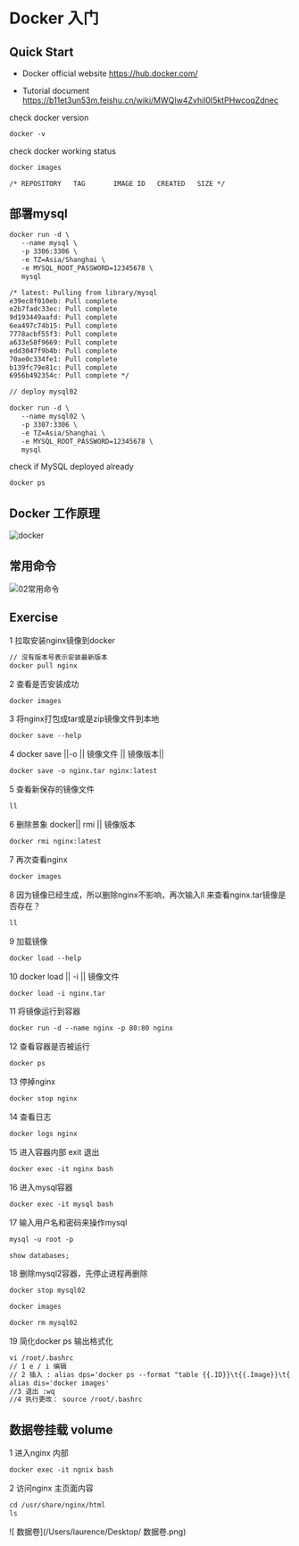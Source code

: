 # Docker 入门

## Quick Start

* Docker official website https://hub.docker.com/

* Tutorial document https://b11et3un53m.feishu.cn/wiki/MWQIw4Zvhil0I5ktPHwcoqZdnec

 check docker version

```HTML
docker -v
```

 check docker working status

```HTML
docker images

/* REPOSITORY   TAG       IMAGE ID   CREATED   SIZE */

```

## 部署mysql

```HTML
docker run -d \
   --name mysql \
   -p 3306:3306 \
   -e TZ=Asia/Shanghai \
   -e MYSQL_ROOT_PASSWORD=12345678 \
   mysql

/* latest: Pulling from library/mysql
e39ec8f010eb: Pull complete 
e2b7fadc33ec: Pull complete 
9d193449aafd: Pull complete 
6ea497c74b15: Pull complete 
7778acbf55f3: Pull complete 
a633e58f9669: Pull complete 
edd3047f9b4b: Pull complete 
70ae0c334fe1: Pull complete 
b139fc79e81c: Pull complete 
6956b492354c: Pull complete */

// deploy mysql02 

docker run -d \
   --name mysql02 \
   -p 3307:3306 \
   -e TZ=Asia/Shanghai \
   -e MYSQL_ROOT_PASSWORD=12345678 \
   mysql
```

 check if MySQL deployed already

```HTML
docker ps
```

## Docker 工作原理

![docker](/Volumes/MyDisk/Tutorial-imgs/docker.png)

## 常用命令

![02常用命令](/Users/laurence/Desktop/02常用命令.png)

## Exercise

1 拉取安装nginx镜像到docker

```HTML
// 没有版本号表示安装最新版本
docker pull nginx
```

2 查看是否安装成功

```HTML
docker images
```

3 将nginx打包成tar或是zip镜像文件到本地

```HTML
docker save --help
```

4 docker save ||-o || 镜像文件 || 镜像版本||

```HTML
docker save -o nginx.tar nginx:latest
```

5 查看新保存的镜像文件

```HTML
ll
```

6 删除景象 docker|| rmi || 镜像版本

```HTML
docker rmi nginx:latest
```

7 再次查看nginx 

```HTML
docker images 
```

8 因为镜像已经生成，所以删除nginx不影响，再次输入ll 来查看nginx.tar镜像是否存在？

```HTML
ll
```

9 加载镜像

```HTML
docker load --help
```

10 docker load || -i || 镜像文件

```HTML
docker load -i nginx.tar
```

11 将镜像运行到容器

```HTML
docker run -d --name nginx -p 80:80 nginx
```

12 查看容器是否被运行

```HTML
docker ps
```

13  停掉nginx 

```HTML
docker stop nginx
```

14 查看日志

```HTML
docker logs nginx
```

15 进入容器内部 exit 退出

```HTML
docker exec -it nginx bash
```

16 进入mysql容器

```HTML
docker exec -it mysql bash
```

17 输入用户名和密码来操作mysql

```HTML
mysql -u root -p

show databases;
```

18  删除mysql2容器，先停止进程再删除

```HTML
docker stop mysql02

docker images

docker rm mysql02
```

19 简化docker ps 输出格式化

```HTML
vi /root/.bashrc
// 1 e / i 编辑 
// 2 插入 : alias dps='docker ps --format "table {{.ID}}\t{{.Image}}\t{{.Ports}}\t{{.Status}}\t{{.Names}}"'
alias dis='docker images'
//3 退出 :wq
//4 执行更改： source /root/.bashrc

```

## 数据卷挂载 volume 

1 进入nginx 内部

```HTML
docker exec -it ngnix bash
```

2 访问nginx 主页面内容

```dockerfile
cd /usr/share/nginx/html
ls
```

![ 数据卷](/Users/laurence/Desktop/ 数据卷.png)
